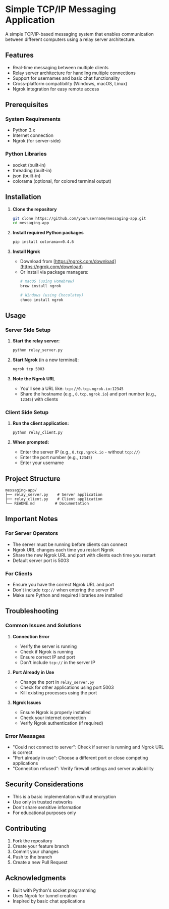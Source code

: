 # Simple TCP/IP Messaging Application

A simple TCP/IP-based messaging system that enables communication between different computers using a relay server architecture.

## Features

- Real-time messaging between multiple clients
- Relay server architecture for handling multiple connections
- Support for usernames and basic chat functionality
- Cross-platform compatibility (Windows, macOS, Linux)
- Ngrok integration for easy remote access

## Prerequisites

### System Requirements
- Python 3.x
- Internet connection
- Ngrok (for server-side)

### Python Libraries
- socket (built-in)
- threading (built-in)
- json (built-in)
- colorama (optional, for colored terminal output)

## Installation

1. **Clone the repository**
   ```bash
   git clone https://github.com/yourusername/messaging-app.git
   cd messaging-app
   ```

2. **Install required Python packages**
   ```bash
   pip install colorama==0.4.6
   ```

3. **Install Ngrok**
   - Download from [https://ngrok.com/download](https://ngrok.com/download)
   - Or install via package managers:
     ```bash
     # macOS (using Homebrew)
     brew install ngrok

     # Windows (using Chocolatey)
     choco install ngrok
     ```

## Usage

### Server Side Setup

1. **Start the relay server:**
   ```bash
   python relay_server.py
   ```

2. **Start Ngrok** (in a new terminal):
   ```bash
   ngrok tcp 5003
   ```

3. **Note the Ngrok URL**
   - You'll see a URL like: `tcp://0.tcp.ngrok.io:12345`
   - Share the hostname (e.g., `0.tcp.ngrok.io`) and port number (e.g., `12345`) with clients

### Client Side Setup

1. **Run the client application:**
   ```bash
   python relay_client.py
   ```

2. **When prompted:**
   - Enter the server IP (e.g., `0.tcp.ngrok.io` - without `tcp://`)
   - Enter the port number (e.g., `12345`)
   - Enter your username

## Project Structure

```
messaging-app/
├── relay_server.py    # Server application
├── relay_client.py    # Client application
└── README.md         # Documentation
```

## Important Notes

### For Server Operators
- The server must be running before clients can connect
- Ngrok URL changes each time you restart Ngrok
- Share the new Ngrok URL and port with clients each time you restart
- Default server port is 5003

### For Clients
- Ensure you have the correct Ngrok URL and port
- Don't include `tcp://` when entering the server IP
- Make sure Python and required libraries are installed

## Troubleshooting

### Common Issues and Solutions

1. **Connection Error**
   - Verify the server is running
   - Check if Ngrok is running
   - Ensure correct IP and port
   - Don't include `tcp://` in the server IP

2. **Port Already in Use**
   - Change the port in `relay_server.py`
   - Check for other applications using port 5003
   - Kill existing processes using the port

3. **Ngrok Issues**
   - Ensure Ngrok is properly installed
   - Check your internet connection
   - Verify Ngrok authentication (if required)

### Error Messages

- "Could not connect to server": Check if server is running and Ngrok URL is correct
- "Port already in use": Choose a different port or close competing applications
- "Connection refused": Verify firewall settings and server availability

## Security Considerations

- This is a basic implementation without encryption
- Use only in trusted networks
- Don't share sensitive information
- For educational purposes only

## Contributing

1. Fork the repository
2. Create your feature branch
3. Commit your changes
4. Push to the branch
5. Create a new Pull Request


## Acknowledgments

- Built with Python's socket programming
- Uses Ngrok for tunnel creation
- Inspired by basic chat applications